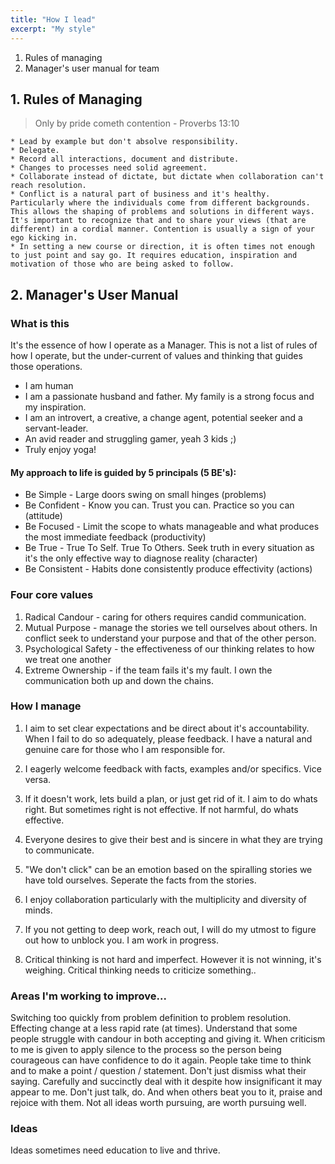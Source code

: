 ```yaml
---
title: "How I lead"
excerpt: "My style"
---
```


1. Rules of managing
2. Manager's user manual for team

## 1. Rules of Managing
> Only by pride cometh contention - Proverbs 13:10

	* Lead by example but don't absolve responsibility.
	* Delegate.
	* Record all interactions, document and distribute.
	* Changes to processes need solid agreement.
	* Collaborate instead of dictate, but dictate when collaboration can't reach resolution.
	* Conflict is a natural part of business and it's healthy. Particularly where the individuals come from different backgrounds. This allows the shaping of problems and solutions in different ways. It's important to recognize that and to share your views (that are different) in a cordial manner. Contention is usually a sign of your ego kicking in.
	* In setting a new course or direction, it is often times not enough to just point and say go. It requires education, inspiration and motivation of those who are being asked to follow.

## 2. Manager's User Manual

### What is this
It's the essence of how I operate as a Manager.
This is not a list of rules of how I operate, but the under-current of values and thinking that guides those operations.

* I am human
* I am a passionate husband and father. My family is a strong focus and my inspiration.
* I am an introvert, a creative, a change agent, potential seeker and a servant-leader.
* An avid reader and struggling gamer, yeah 3 kids ;)
* Truly enjoy yoga!

#### My approach to life is guided by 5 principals (5 BE's):
* Be Simple - Large doors swing on small hinges (problems)
* Be Confident - Know you can. Trust you can. Practice so you can (attitude)
* Be Focused - Limit the scope to whats manageable and what produces the most immediate feedback (productivity)
* Be True - True To Self. True To Others. Seek truth in every situation as it's the only effective way to diagnose reality (character)
* Be Consistent - Habits done consistently produce effectivity (actions)

### Four core values

1. Radical Candour - caring for others requires candid communication.
2. Mutual Purpose - manage the stories we tell ourselves about others. In conflict seek to understand your purpose and that of the other person.
3. Psychological Safety - the effectiveness of our thinking relates to how we treat one another
4. Extreme Ownership - if the team fails it's my fault. I own the communication both up and down the chains.

### How I manage

1. I aim to set clear expectations and be direct about it's accountability. When I fail to do so adequately, please feedback.
I have a natural and genuine care for those who I am responsible for.

2. I eagerly welcome feedback with facts, examples and/or specifics. Vice versa.

3. If it doesn't work, lets build a plan, or just get rid of it.
I aim to do whats right. But sometimes right is not effective. If not harmful, do whats effective.

4. Everyone desires to give their best and is sincere in what they are trying to communicate.

5. "We don't click" can be an emotion based on the spiralling stories we have told ourselves. Seperate the facts from the stories.

6. I enjoy collaboration particularly with the multiplicity and diversity of minds.

7. If you not getting to deep work, reach out, I will do my utmost to figure out how to unblock you.
I am work in progress.

8. Critical thinking is not hard and imperfect. However it is not winning, it's weighing. Critical thinking needs to criticize something..


### Areas I'm working to improve...

Switching too quickly from problem definition to problem resolution.
Effecting change at a less rapid rate (at times).
Understand that some people struggle with candour in both accepting and giving it.
When criticism to me is given to apply silence to the process so the person being courageous can have confidence to do it again.
People take time to think and to make a point / question / statement. Don't just dismiss what their saying. Carefully and succinctly deal with it despite how insignificant it may appear to me.
Don't just talk, do. And when others beat you to it, praise and rejoice with them.
Not all ideas worth pursuing, are worth pursuing well.

### Ideas
Ideas sometimes need education to live and thrive.

